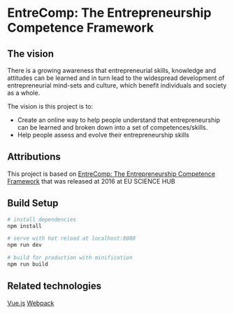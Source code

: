 # EntreComp: The Entrepreneurship Competence Framework

## The vision
 There is a growing awareness that entrepreneurial skills, knowledge and attitudes can be
 learned and in turn lead to the widespread development of entrepreneurial mind-sets
 and culture, which benefit individuals and society as a whole.
 
 The vision is this project is to:
 - Create an online way to help people understand that entrepreneurship can be learned and broken down into a set of competences/skills. 
 - Help people assess and evolve their entrepreneurship skills

## Attributions

 This project is based on [EntreComp: The Entrepreneurship Competence Framework](https://ec.europa.eu/jrc/en/publication/eur-scientific-and-technical-research-reports/entrecomp-entrepreneurship-competence-framework)
 that was released at 2016 at EU SCIENCE HUB  

## Build Setup

``` bash
# install dependencies
npm install

# serve with hot reload at localhost:8080
npm run dev

# build for production with minification
npm run build
```

## Related technologies
[Vue.js](https://vuejs.org/)
[Webpack](https://webpack.js.org/)

